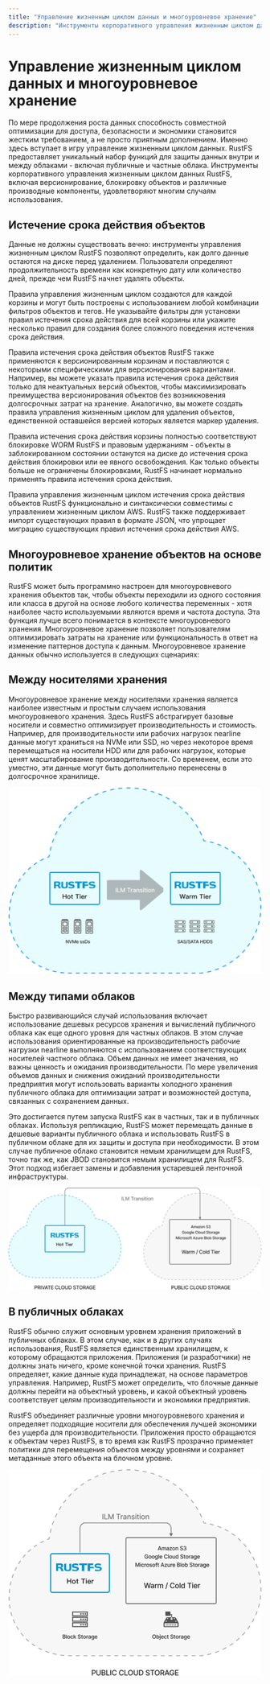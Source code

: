 ```yaml
---
title: "Управление жизненным циклом данных и многоуровневое хранение"
description: "Инструменты корпоративного управления жизненным циклом данных RustFS для оптимизации доступа, безопасности и экономики"
---
```


# Управление жизненным циклом данных и многоуровневое хранение

По мере продолжения роста данных способность совместной оптимизации для доступа, безопасности и экономики становится жестким требованием, а не просто приятным дополнением. Именно здесь вступает в игру управление жизненным циклом данных. RustFS предоставляет уникальный набор функций для защиты данных внутри и между облаками - включая публичные и частные облака. Инструменты корпоративного управления жизненным циклом данных RustFS, включая версионирование, блокировку объектов и различные производные компоненты, удовлетворяют многим случаям использования.

## Истечение срока действия объектов

Данные не должны существовать вечно: инструменты управления жизненным циклом RustFS позволяют определить, как долго данные остаются на диске перед удалением. Пользователи определяют продолжительность времени как конкретную дату или количество дней, прежде чем RustFS начнет удалять объекты.

Правила управления жизненным циклом создаются для каждой корзины и могут быть построены с использованием любой комбинации фильтров объектов и тегов. Не указывайте фильтры для установки правил истечения срока действия для всей корзины или укажите несколько правил для создания более сложного поведения истечения срока действия.

Правила истечения срока действия объектов RustFS также применяются к версионированным корзинам и поставляются с некоторыми специфическими для версионирования вариантами. Например, вы можете указать правила истечения срока действия только для неактуальных версий объектов, чтобы максимизировать преимущества версионирования объектов без возникновения долгосрочных затрат на хранение. Аналогично, вы можете создать правила управления жизненным циклом для удаления объектов, единственной оставшейся версией которых является маркер удаления.

Правила истечения срока действия корзины полностью соответствуют блокировке WORM RustFS и правовым удержаниям - объекты в заблокированном состоянии останутся на диске до истечения срока действия блокировки или ее явного освобождения. Как только объекты больше не ограничены блокировками, RustFS начинает нормально применять правила истечения срока действия.

Правила управления жизненным циклом истечения срока действия объектов RustFS функционально и синтаксически совместимы с управлением жизненным циклом AWS. RustFS также поддерживает импорт существующих правил в формате JSON, что упрощает миграцию существующих правил истечения срока действия AWS.

## Многоуровневое хранение объектов на основе политик

RustFS может быть программно настроен для многоуровневого хранения объектов так, чтобы объекты переходили из одного состояния или класса в другой на основе любого количества переменных - хотя наиболее часто используемыми являются время и частота доступа. Эта функция лучше всего понимается в контексте многоуровневого хранения. Многоуровневое хранение позволяет пользователям оптимизировать затраты на хранение или функциональность в ответ на изменение паттернов доступа к данным. Многоуровневое хранение данных обычно используется в следующих сценариях:

## Между носителями хранения

Многоуровневое хранение между носителями хранения является наиболее известным и простым случаем использования многоуровневого хранения. Здесь RustFS абстрагирует базовые носители и совместно оптимизирует производительность и стоимость. Например, для производительности или рабочих нагрузок nearline данные могут храниться на NVMe или SSD, но через некоторое время перемещаться на носители HDD или для рабочих нагрузок, которые ценят масштабирование производительности. Со временем, если это уместно, эти данные могут быть дополнительно перенесены в долгосрочное хранилище.

![Многоуровневое хранение между носителями](images/s9-2.png)

## Между типами облаков

Быстро развивающийся случай использования включает использование дешевых ресурсов хранения и вычислений публичного облака как еще одного уровня для частных облаков. В этом случае использования ориентированные на производительность рабочие нагрузки nearline выполняются с использованием соответствующих носителей частного облака. Объем данных не имеет значения, но важны ценность и ожидания производительности. По мере увеличения объемов данных и снижения ожиданий производительности предприятия могут использовать варианты холодного хранения публичного облака для оптимизации затрат и возможностей доступа, связанных с сохранением данных.

Это достигается путем запуска RustFS как в частных, так и в публичных облаках. Используя репликацию, RustFS может перемещать данные в дешевые варианты публичного облака и использовать RustFS в публичном облаке для их защиты и доступа при необходимости. В этом случае публичное облако становится немым хранилищем для RustFS, точно так же, как JBOD становится немым хранилищем для RustFS. Этот подход избегает замены и добавления устаревшей ленточной инфраструктуры.

![Многоуровневое хранение между типами облаков](images/s9-3.png)

## В публичных облаках

RustFS обычно служит основным уровнем хранения приложений в публичных облаках. В этом случае, как и в других случаях использования, RustFS является единственным хранилищем, к которому обращаются приложения. Приложения (и разработчики) не должны знать ничего, кроме конечной точки хранения. RustFS определяет, какие данные куда принадлежат, на основе параметров управления. Например, RustFS может определить, что блочные данные должны перейти на объектный уровень, и какой объектный уровень соответствует целям производительности и экономики предприятия.

RustFS объединяет различные уровни многоуровневого хранения и определяет подходящие носители для обеспечения лучшей экономики без ущерба для производительности. Приложения просто обращаются к объектам через RustFS, в то время как RustFS прозрачно применяет политики для перемещения объектов между уровнями и сохраняет метаданные этого объекта на блочном уровне.

![Многоуровневое хранение в публичных облаках](images/s9-4.png)

